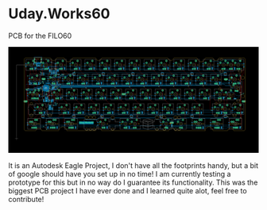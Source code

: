# Uday.Works60
 PCB for the FILO60

![alt text](https://github.com/SharmaUday1999/Uday.Works60/blob/main/src/PCB.png)

It is an Autodesk Eagle Project, I don't have all the footprints handy, but a bit of google should have you set up in no time! I am currently testing a prototype for this but in no way do I guarantee its functionality. This was the biggest PCB project I have ever done and I learned quite alot, feel free to contribute!
